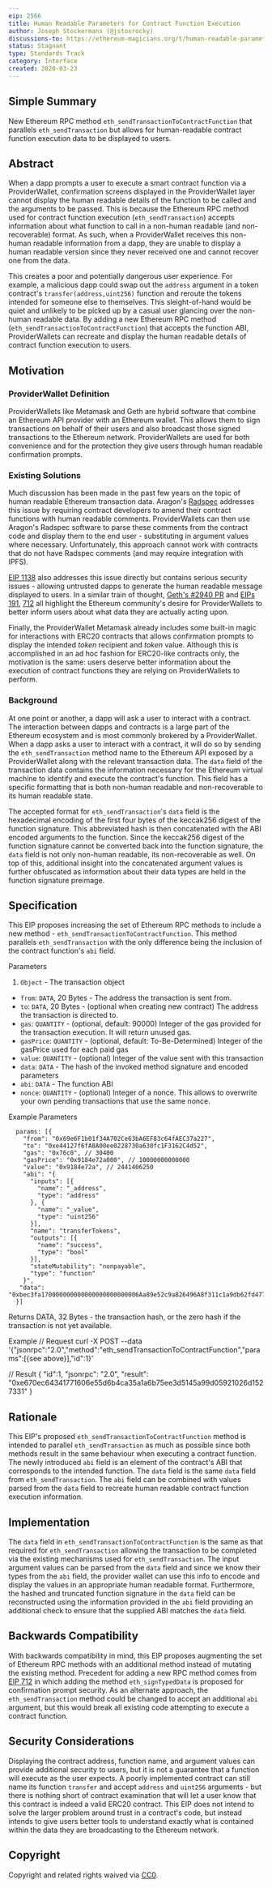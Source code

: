```yaml
---
eip: 2566
title: Human Readable Parameters for Contract Function Execution
author: Joseph Stockermans (@jstoxrocky)
discussions-to: https://ethereum-magicians.org/t/human-readable-parameters-for-contract-function-execution/4154
status: Stagnant
type: Standards Track
category: Interface
created: 2020-03-23
---
```


## Simple Summary
New Ethereum RPC method `eth_sendTransactionToContractFunction` that parallels `eth_sendTransaction` but allows for human-readable contract function execution data to be displayed to users.

## Abstract
When a dapp prompts a user to execute a smart contract function via a ProviderWallet, confirmation screens displayed in the ProviderWallet layer cannot display the human readable details of the function to be called and the arguments to be passed. This is because the Ethereum RPC method used for contract function execution (`eth_sendTransaction`) accepts information about what function to call in a non-human readable (and non-recoverable) format. As such, when a ProviderWallet receives this non-human readable information from a dapp, they are unable to display a human readable version since they never received one and cannot recover one from the data.

This creates a poor and potentially dangerous user experience. For example, a malicious dapp could swap out the `address` argument in a token contract's `transfer(address,uint256)` function and reroute the tokens intended for someone else to themselves. This sleight-of-hand would be quiet and unlikely to be picked up by a casual user glancing over the non-human readable data. By adding a new Ethereum RPC method (`eth_sendTransactionToContractFunction`) that accepts the function ABI, ProviderWallets can recreate and display the human readable details of contract function execution to users.

## Motivation
### ProviderWallet Definition
ProviderWallets like Metamask and Geth are hybrid software that combine an Ethereum API provider with an Ethereum wallet. This allows them to sign transactions on behalf of their users and also broadcast those signed transactions to the Ethereum network. ProviderWallets are used for both convenience and for the protection they give users through human readable confirmation prompts.

### Existing Solutions
Much discussion has been made in the past few years on the topic of human readable Ethereum transaction data. Aragon's [Radspec](https://github.com/aragon/radspec) addresses this issue by requiring contract developers to amend their contract functions with human readable comments. ProviderWallets can then use Aragon's Radspec software to parse these comments from the contract code and display them to the end user - substituting in argument values where necessary. Unfortunately, this approach cannot work with contracts that do not have Radspec comments (and may require integration with IPFS).

[EIP 1138](https://github.com/ethereum/EIPs/issues/1138) also addresses this issue directly but contains serious security issues - allowing untrusted dapps to generate the human readable message displayed to users. In a similar train of thought, [Geth's #2940 PR](https://github.com/ethereum/go-ethereum/pull/2940) and [EIPs 191](https://github.com/ethereum/EIPs/blob/master/EIPS/./00191.md), [712](https://github.com/ethereum/EIPs/blob/master/EIPS/./00712.md) all highlight the Ethereum community's desire for ProviderWallets to better inform users about what data they are actually acting upon.

Finally, the ProviderWallet Metamask already includes some built-in magic for interactions with ERC20 contracts that allows confirmation prompts to display the intended *token* recipient and *token* value. Although this is accomplished in an ad hoc fashion for ERC20-like contracts only, the motivation is the same: users deserve better information about the execution of contract functions they are relying on ProviderWallets to perform.

### Background
At one point or another, a dapp will ask a user to interact with a contract. The interaction between dapps and contracts is a large part of the Ethereum ecosystem and is most commonly brokered by a ProviderWallet. When a dapp asks a user to interact with a contract, it will do so by sending the `eth_sendTransaction` method name to the Ethereum API exposed by a ProviderWallet along with the relevant transaction data. The `data` field of the transaction data contains the information necessary for the Ethereum virtual machine to identify and execute the contract's function. This field has a specific formatting that is both non-human readable and non-recoverable to its human readable state.

The accepted format for `eth_sendTransaction`'s `data` field is the hexadecimal encoding of the first four bytes of the keccak256 digest of the function signature. This abbreviated hash is then concatenated with the ABI encoded arguments to the function. Since the keccak256 digest of the function signature cannot be converted back into the function signature, the `data` field is not only non-human readable, its non-recoverable as well. On top of this, additional insight into the concatenated argument values is further obfuscated as information about their data types are held in the function signature preimage.

## Specification
This EIP proposes increasing the set of Ethereum RPC methods to include a new method - `eth_sendTransactionToContractFunction`. This method parallels `eth_sendTransaction` with the only difference being the inclusion of the contract function's `abi` field.

Parameters

1. `Object` - The transaction object
  * `from`: `DATA`, 20 Bytes - The address the transaction is sent from.
  * `to`: `DATA`, 20 Bytes - (optional when creating new contract) The address the transaction is directed to.
  * `gas`: `QUANTITY` - (optional, default: 90000) Integer of the gas provided for the transaction execution. It will return unused gas.
  * `gasPrice`: `QUANTITY` - (optional, default: To-Be-Determined) Integer of the gasPrice used for each paid gas
  * `value`: `QUANTITY` - (optional) Integer of the value sent with this transaction
  * `data`: `DATA` - The hash of the invoked method signature and encoded parameters
  * `abi`: `DATA` - The function ABI
  * `nonce`: `QUANTITY` - (optional) Integer of a nonce. This allows to overwrite your own pending transactions that use the same nonce.

Example Parameters
```
  params: [{
    "from": "0x69e6F1b01f34A702Ce63bA6EF83c64fAEC37a227",
    "to": "0xe44127f6fA8A00ee0228730a630fc1F3162C4d52",
    "gas": "0x76c0", // 30400
    "gasPrice": "0x9184e72a000", // 10000000000000
    "value": "0x9184e72a", // 2441406250
    "abi": "{
      "inputs": [{
        "name": "_address",
        "type": "address"
      }, {
        "name": "_value",
        "type": "uint256"
      }],
      "name": "transferTokens",
      "outputs": [{
        "name": "success",
        "type": "bool"
      }],
      "stateMutability": "nonpayable",
      "type": "function"
    }",
   "data": "0xbec3fa170000000000000000000000006Aa89e52c9a826496A8f311c1a9db62fd477E256000000000000000000000000000000000000000000000000000000174876E800"               
  }]
```

Returns
DATA, 32 Bytes - the transaction hash, or the zero hash if the transaction is not yet available.

Example
// Request
curl -X POST --data '{"jsonrpc":"2.0","method":"eth_sendTransactionToContractFunction","params":[{see above}],"id":1}'

// Result
{
  "id":1,
  "jsonrpc": "2.0",
  "result": "0xe670ec64341771606e55d6b4ca35a1a6b75ee3d5145a99d05921026d1527331"
}

## Rationale
This EIP's proposed `eth_sendTransactionToContractFunction` method is intended to parallel `eth_sendTransaction` as much as possible since both methods result in the same behaviour when executing a contract function. The newly introduced `abi` field is an element of the contract's ABI that corresponds to the intended function. The `data` field is the same `data` field from `eth_sendTransaction`. The `abi` field can be combined with values parsed from the `data` field to recreate human readable contract function execution information.

## Implementation
The `data` field in `eth_sendTransactionToContractFunction` is the same as that required for `eth_sendTransaction` allowing the transaction to be completed via the existing mechanisms used for `eth_sendTransaction`. The input argument values can be parsed from the `data` field and since we know their types from the `abi` field, the provider wallet can use this info to encode and display the values in an appropriate human readable format. Furthermore, the hashed and truncated function signature in the `data` field can be reconstructed using the information provided in the `abi` field providing an additional check to ensure that the supplied ABI matches the `data` field.

## Backwards Compatibility
With backwards compatibility in mind, this EIP proposes augmenting the set of Ethereum RPC methods with an additional method instead of mutating the existing method. Precedent for adding a new RPC method comes from [EIP 712](https://github.com/ethereum/EIPs/blob/master/EIPS/./00712.md) in which adding the method `eth_signTypedData` is proposed for confirmation prompt security. As an alternate approach, the `eth_sendTransaction` method could be changed to accept an additional `abi` argument, but this would break all existing code attempting to execute a contract function.

## Security Considerations
Displaying the contract address, function name, and argument values can provide additional security to users, but it is not a guarantee that a function will execute as the user expects. A poorly implemented contract can still name its function `transfer` and accept `address` and `uint256` arguments - but there is nothing short of contract examination that will let a user know that this contract is indeed a valid ERC20 contract. This EIP does not intend to solve the larger problem around trust in a contract's code, but instead intends to give users better tools to understand exactly what is contained within the data they are broadcasting to the Ethereum network.

## Copyright
Copyright and related rights waived via [CC0](/LICENSE.md).
